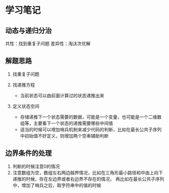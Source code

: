 # 学习笔记

## 动态与递归分治

共性：找到重复子问题
差异性：淘汰次优解

## 解题思路

1. 找重复子问题
2. 找递推方程

   - 当前状态可以由前面计算过的状态递推出来

3. 定义状态空间
   - 存储递推下一个状态需要的数据，可能是一个变量，也可能是一个二维数组等，主要看下一个状态的递推需要哪些中间值
   - 适当的时候可以增加哨兵机制来减少代码的判断，比如在最长公共子序列中初始值不好定义，则增加两个空串辅助判断

## 边界条件的处理

1. 判断的时候注意0的情况
2. 注意数组为空，数组左右两边越界情况，比如在三角形最小路径和中由上向下递推的时候，存在左边界或者右边界不存在的情况，
再比如在最长公共子序列中，增加了哨兵之后，取字符串中的值的时候